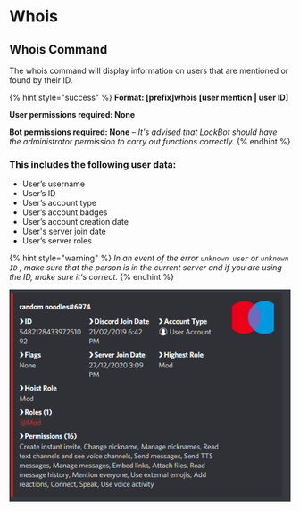 # Whois

## Whois Command

The whois command will display information on users that are mentioned or found by their ID.

{% hint style="success" %}
**Format: \[prefix\]whois \[user mention \| user ID\]**

**User permissions required: None**

**Bot permissions required: None** – _It's advised that LockBot should have the administrator permission to carry out functions correctly._
{% endhint %}

### This includes the following user data:

* User’s username
* User’s ID
* User’s account type
* User’s account badges
* User’s account creation date
* User's server join date
* User’s server roles

{% hint style="warning" %}
_In an event of the error `unknown user` or `unknown ID` , make sure that the person is in the current server and if you are using the ID, make sure it's correct._
{% endhint %}

![](../.gitbook/assets/hxxf4t-1-.png)


